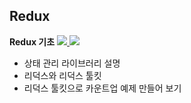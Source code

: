 ## Redux

<b>Redux 기초</b>
<a href="https://velog.io/@sweet_pumpkin/%EB%AC%B4%EC%9E%91%EC%A0%95%EB%94%B0%EB%9D%BC%ED%95%98%EA%B8%B0-%EC%B5%9C%EA%B3%A0-%EB%A6%AC%EB%8D%95%EC%8A%A4%EC%95%BC-%EA%B3%A0%EB%A7%99%EB%8B%A4-Redux-Redux-Toolkit-%EC%95%8C%EC%95%84%EB%B3%B4%EA%B8%B0">
  <img src="https://img.shields.io/badge/Blog-20C997?style=flat-square&logo=Velog&logoColor=FFFFFF"/>
</a>
<a href="https://github.com/Sweet-Pumpkin/practice-redux">
  <img src="https://img.shields.io/badge/CODE-000000?style=flat-square&logo=CodersRank&logoColor=FFFFFF"/>
</a>

  - 상태 관리 라이브러리 설명
  - 리덕스와 리덕스 툴킷
  - 리덕스 툴킷으로 카운트업 예제 만들어 보기